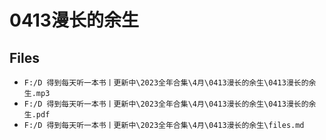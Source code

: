 # 0413漫长的余生

## Files

- `F:/D 得到每天听一本书丨更新中\2023全年合集\4月\0413漫长的余生\0413漫长的余生.mp3`
- `F:/D 得到每天听一本书丨更新中\2023全年合集\4月\0413漫长的余生\0413漫长的余生.pdf`
- `F:/D 得到每天听一本书丨更新中\2023全年合集\4月\0413漫长的余生\files.md`
